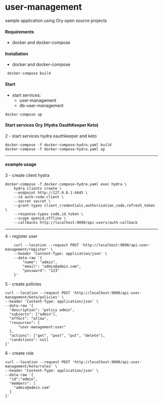 # user-management

sample application using Ory open source projects

<!-- [![Ory](https://www.ory.sh/docs/img/docs/ory-ecosystem.png)](https://www.ory.sh/) -->

#### Requirements

- docker and docker-compose

#### Installation
- docker and docker-compose
```
 docker-compose build
```


#### Start
- start services:
  - user-management
  - db-user-management
```
docker-compose up
```
 
#### Start services Ory (Hydra OauthKeeper Keto)

2 - start services hydra oauthkeeper and keto
```
docker-compose -f docker-compose-hydra.yaml build
docker-compose -f docker-compose-hydra.yaml up
```

_________________________


#### example usage

3 - create client hydra

    docker-compose -f docker-compose-hydra.yaml exec hydra \
        hydra clients create \
        --endpoint http://127.0.0.1:4445 \
        --id auth-code-client \
        --secret secret \
        --grant-types client_credentials,authorization_code,refresh_token \
        --response-types code,id_token \
        --scope openid,offline \
        --callbacks http://localhost:9090/api-users/auth-callback
  

__________________________________________________
  
4 - register user
        
        curl --location --request POST 'http://localhost:9090/api-user-management/register' \
        --header 'Content-Type: application/json' \
        --data-raw '{
        	"name": "admin",
        	"email": "admin@admin.com",
        	"password": "123"
        }'


5 - create policies 

    curl --location --request POST 'http://localhost:9090/api-user-management/keto/policies' \
    --header 'Content-Type: application/json' \
    --data-raw '{
      "description": "policy admin",
      "subjects": ["admin"],
      "effect": "allow",
      "resources": [
          "user-management:user"
      ],
      "actions": ["get", "post", "put", "delete"],
      "conditions": null
    }'
    
 6 - create role
    
    curl --location --request POST 'http://localhost:9090/api-user-management/keto/roles' \
    --header 'Content-Type: application/json' \
    --data-raw '{
      "id":"admin",
      "members": [
        "admin@admin.com"
      ]
    }'
    
